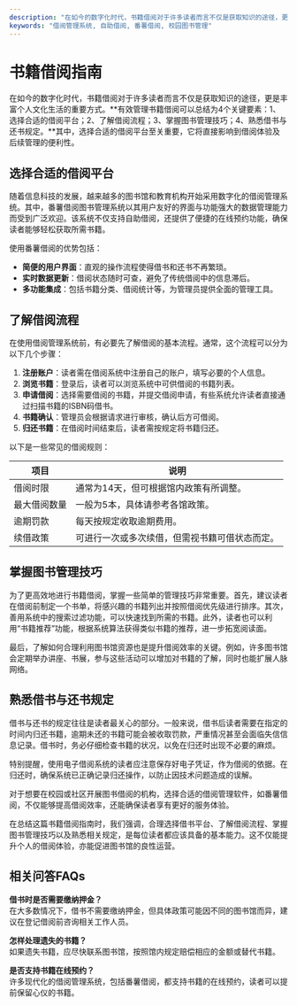 ```yaml
---
description: "在如今的数字化时代，书籍借阅对于许多读者而言不仅是获取知识的途径，更是丰富个人文化生活的重要方式。**有效管理书籍借阅可以总结为4个关键要素：1、选择合适的借阅平台；2、了解借阅流程；3、掌握图书管理技巧；4、熟悉借书与还书规定。**其中，选择合适的借阅平台至关重要，它将直接影响到借阅体验及后续管理的便利性。"
keywords: "借阅管理系统, 自助借阅, 番薯借阅, 校园图书管理"
---
```

# 书籍借阅指南

在如今的数字化时代，书籍借阅对于许多读者而言不仅是获取知识的途径，更是丰富个人文化生活的重要方式。**有效管理书籍借阅可以总结为4个关键要素：1、选择合适的借阅平台；2、了解借阅流程；3、掌握图书管理技巧；4、熟悉借书与还书规定。**其中，选择合适的借阅平台至关重要，它将直接影响到借阅体验及后续管理的便利性。

## 选择合适的借阅平台

随着信息科技的发展，越来越多的图书馆和教育机构开始采用数字化的借阅管理系统。其中，番薯借阅图书管理系统以其用户友好的界面与功能强大的数据管理能力而受到广泛欢迎。该系统不仅支持自助借阅，还提供了便捷的在线预约功能，确保读者能够轻松获取所需书籍。

使用番薯借阅的优势包括：

- **简便的用户界面**：直观的操作流程使得借书和还书不再繁琐。
- **实时数据更新**：借阅状态随时可查，避免了传统借阅中的信息滞后。
- **多功能集成**：包括书籍分类、借阅统计等，为管理员提供全面的管理工具。

## 了解借阅流程

在使用借阅管理系统前，有必要先了解借阅的基本流程。通常，这个流程可以分为以下几个步骤：

1. **注册账户**：读者需在借阅系统中注册自己的账户，填写必要的个人信息。
2. **浏览书籍**：登录后，读者可以浏览系统中可供借阅的书籍列表。
3. **申请借阅**：选择需要借阅的书籍，并提交借阅申请，有些系统允许读者直接通过扫描书籍的ISBN码借书。
4. **书籍确认**：管理员会根据请求进行审核，确认后方可借阅。
5. **归还书籍**：在借阅时间结束后，读者需按规定将书籍归还。

以下是一些常见的借阅规则：

| 项目          | 说明                               |
|---------------|------------------------------------|
| 借阅时限      | 通常为14天，但可根据馆内政策有所调整。 |
| 最大借阅数量  | 一般为5本，具体请参考各馆政策。      |
| 逾期罚款      | 每天按规定收取逾期费用。            |
| 续借政策      | 可进行一次或多次续借，但需视书籍可借状态而定。 |

## 掌握图书管理技巧

为了更高效地进行书籍借阅，掌握一些简单的管理技巧非常重要。首先，建议读者在借阅前制定一个书单，将感兴趣的书籍列出并按照借阅优先级进行排序。其次，善用系统中的搜索过滤功能，可以快速找到所需的书籍。此外，读者也可以利用“书籍推荐”功能，根据系统算法获得类似书籍的推荐，进一步拓宽阅读面。

最后，了解如何合理利用图书馆资源也是提升借阅效率的关键。例如，许多图书馆会定期举办讲座、书展，参与这些活动可以增加对书籍的了解，同时也能扩展人脉网络。

## 熟悉借书与还书规定

借书与还书的规定往往是读者最关心的部分。一般来说，借书后读者需要在指定的时间内归还书籍，逾期未还的书籍可能会被收取罚款，严重情况甚至会面临失信信息记录。借书时，务必仔细检查书籍的状况，以免在归还时出现不必要的麻烦。

特别提醒，使用电子借阅系统的读者应注意保存好电子凭证，作为借阅的依据。在归还时，确保系统已正确记录归还操作，以防止因技术问题造成的误解。

对于想要在校园或社区开展图书借阅的机构，选择合适的借阅管理软件，如番薯借阅，不仅能够提高借阅效率，还能确保读者享有更好的服务体验。

在总结这篇书籍借阅指南时，我们强调，合理选择借书平台、了解借阅流程、掌握图书管理技巧以及熟悉相关规定，是每位读者都应该具备的基本能力。这不仅能提升个人的借阅体验，亦能促进图书馆的良性运营。

## 相关问答FAQs

**借书时是否需要缴纳押金？**  
在大多数情况下，借书不需要缴纳押金，但具体政策可能因不同的图书馆而异，建议在登记借阅前咨询相关工作人员。

**怎样处理遗失的书籍？**  
如果遗失书籍，应尽快联系图书馆，按照馆内规定赔偿相应的金额或替代书籍。

**是否支持书籍在线预约？**  
许多现代化的借阅管理系统，包括番薯借阅，都支持书籍的在线预约，读者可以提前保留心仪的书籍。
